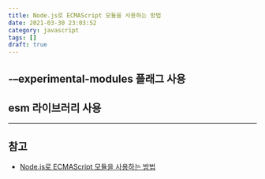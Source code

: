 ```yaml
---
title: Node.js로 ECMAScript 모듈을 사용하는 방법
date: 2021-03-30 23:03:52
category: javascript
tags: []
draft: true
---
```


## -–experimental-modules 플래그 사용

## esm 라이브러리 사용

---

## 참고

- [Node.js로 ECMAScript 모듈을 사용하는 방법](https://ui.toast.com/weekly-pick/ko_20190805)
